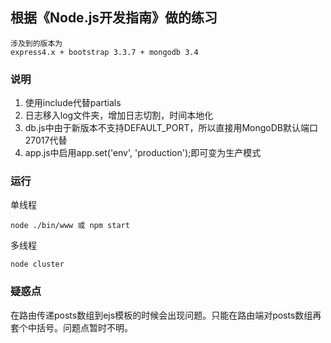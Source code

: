 ## 根据《Node.js开发指南》做的练习
    
    涉及到的版本为
    express4.x + bootstrap 3.3.7 + mongodb 3.4

### 说明

1. 使用include代替partials
2. 日志移入log文件夹，增加日志切割，时间本地化
3. db.js中由于新版本不支持DEFAULT_PORT，所以直接用MongoDB默认端口27017代替
4. app.js中启用app.set('env', 'production');即可变为生产模式

### 运行

单线程

    node ./bin/www 或 npm start

多线程

    node cluster

### 疑惑点

在路由传递posts数组到ejs模板的时候会出现问题。只能在路由端对posts数组再套个中括号。问题点暂时不明。